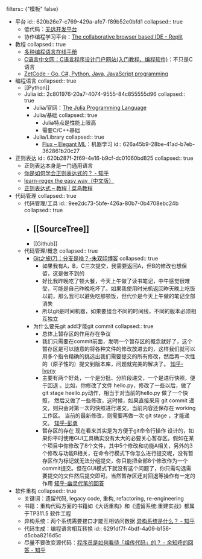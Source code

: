filters:: {"模板" false}

- 平台
  id:: 620b26e7-c769-429a-afe7-f89b52e0bfd1
  collapsed:: true
	- 低代码：[无远开发平台](https://wuyuan.io/)
	- 协作编程学习平台：[The collaborative browser based IDE - Replit](https://replit.com/)
- 教程
  collapsed:: true
	- [多种编程语言在线手册](http://shouce.jb51.net/)
	- [C语言中文网：C语言程序设计门户网站(入门教程、编程软件)](http://c.biancheng.net)：不只是C语言
	- [ZetCode - Go, C#, Python, Java, JavaScript programming](https://zetcode.com/)
- 编程语言
  collapsed:: true
	- [[Python]]
	- Julia
	  id:: 2c801976-20a7-4074-9555-84c855555d96
	  collapsed:: true
		- Julia/官网：[The Julia Programming Language](https://julialang.org/)
		- Julia/基础
		  collapsed:: true
			- Julia特点是性能上限高
			- 需要C/C++基础
		- Julia/Library
		  collapsed:: true
			- [Flux – Elegant ML](https://fluxml.ai/)：机器学习
			  id:: 626a45b9-28be-41ad-b7eb-362861b20c27
- 正则表达
  id:: 620b287f-2f69-4e16-b9cf-dc01060bd825
  collapsed:: true
	- 正则表达本身是一门通用语言
	- [你是如何学会正则表达式的？ - 知乎](https://www.zhihu.com/question/48219401)
	- [learn-regex the easy way（中文版）](https://github.com/ziishaned/learn-regex/blob/9498781445347c1550af7f4cf9f61f091e6e7b7b/translations/README-cn.md)
	- [正则表达式 – 教程 | 菜鸟教程](https://www.runoob.com/regexp/regexp-tutorial.html)
- 代码管理
  collapsed:: true
	- 代码管理/工具
	  id:: 9ee2dc73-5bfe-426a-80b7-0b4708ebc24b
	  collapsed:: true
		- [[SourceTree]]
			-
		- [[Github]]
	- 代码管理/概念
	  collapsed:: true
		- [Git之旅(7)：分支是啥？-朱双印博客](https://www.zsythink.net/archives/3389)
		  collapsed:: true
			- 如果我有A，B，C三次提交，我需要返回A，但B的修改也想保留，这是做不到的
			- 好比我昨晚吃了顿大餐，今天上午做了读书笔记，中午感觉很难受，可能是自己昨晚吃坏了。如果我使用时光机返回昨天晚上吃饭以前，那么我可以避免吃那顿饭，但代价是今天上午做的笔记全部消失
			- 所以git是时间机器，如果要组合不同的时间线，不同的版本必须相互独立
		- 为什么要先git add才能git commit
		  collapsed:: true
			- 总体上暂存区的作用存在争议
			- 我们只需要在commit前面，发明一个暂存区的概念就好了，这个暂存区是可以随意的将各种文件的修改放进去的，这样我们就可以用多个指令精确的挑选出我们需要提交的所有修改，然后再一次性的（原子性的）提交到版本库，问题就完美的解决了。 [知乎-Ivony](https://www.zhihu.com/question/19946553/answer/29033220)
			- 主要有两个好处，一个是分批、分阶段递交，一个是进行快照，便于回退 。比如，你修改了文件 hello.py，修改了一些以后，做了 git stage heello.py动作，相当于对当前的hello.py 做了一个快照， 然后又做了一些修改，这时候，如果直接采用 git commit 递交，则只会对第一次的快照进行递交，当前内容还保存在 working 工作区。 当前的最新修改，则需要再做一次 git stage ，才能递交。 [知乎-彭勇](https://www.zhihu.com/question/19946553/answer/13759819)
			- 暂存区的存在 现在看来其实是为方便于git命令行操作 设计的，如果你平时使用GUI工具确实没有太大的必要关心暂存区。假如在某个项目中你修改了8个文件，其中5个修改和功能A相关，另外的3个修改与功能B相关，在命令行模式下你怎么进行提交呢，没有暂存区作为标记就无法分组提交，你只能把全部8个修改作为一个commit提交。但在GUI模式下就没有这个问题了，你只需勾选需要提交的文件然后提交即可。当然暂存区还对回退等操作有一定的作用 [知乎-幽灵代笔的回答](https://www.zhihu.com/question/313836422/answer/609733260)
- 软件重构
  collapsed:: true
	- 关键词：遗留代码, legacy code, 重构, refactoring, re-engineering
	- 书籍：重构代码方面的书籍如《大话重构》和《遗留系统:重建实战》都属于TP311.5 软件工程
	- 异构系统：两个系统需要接口才能互相访问数据 [异构系统是什么？ - 知乎](https://www.zhihu.com/question/65186055)
	- 代码生成：编程语言相互转换
	  id:: 6291df7f-4bdf-4a09-b156-d5cba8216d5c
	- 尽量不要改变源代码：[程序员是如何看待「祖传代码」的？ - 余知呼的回答 - 知乎](https://www.zhihu.com/question/66240353/answer/305668249)